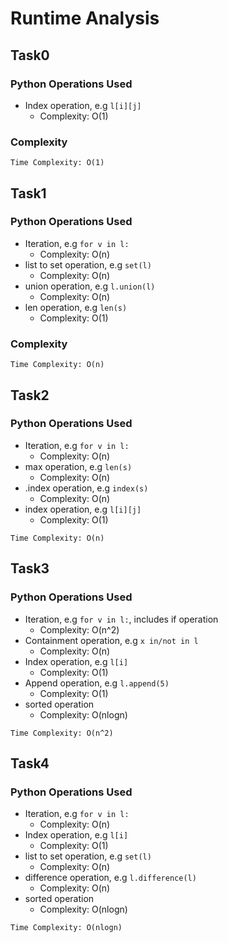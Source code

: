 # Runtime Analysis

## Task0

### Python Operations Used
- Index operation, e.g `l[i][j]`
    - Complexity: O(1)
    
### Complexity
```
Time Complexity: O(1)
```

## Task1

### Python Operations Used
- Iteration, e.g `for v in l:`
    - Complexity: O(n)
- list to set operation, e.g `set(l)`
    - Complexity: O(n)
- union operation, e.g `l.union(l)`
    - Complexity: O(n)
- len operation, e.g `len(s)`
    - Complexity: O(1)

### Complexity
```
Time Complexity: O(n)
```

## Task2

### Python Operations Used
- Iteration, e.g `for v in l:`
    - Complexity: O(n)
- max operation, e.g `len(s)`
    - Complexity: O(n)
- .index operation, e.g `index(s)`
    - Complexity: O(n)
- index operation, e.g `l[i][j]`
    - Complexity: O(1)

```
Time Complexity: O(n)
```

## Task3

### Python Operations Used
- Iteration, e.g `for v in l:`, includes if operation
    - Complexity: O(n^2)
- Containment operation, e.g `x in/not in l`
    - Complexity: O(n)
- Index operation, e.g `l[i]`
    - Complexity: O(1)
- Append operation, e.g `l.append(5)`
    - Complexity: O(1)
- sorted operation
    - Complexity: O(nlogn)

```
Time Complexity: O(n^2)
```
## Task4

### Python Operations Used
- Iteration, e.g `for v in l:`
    - Complexity: O(n)
- Index operation, e.g `l[i]`
    - Complexity: O(1)
- list to set operation, e.g `set(l)`
    - Complexity: O(n)
- difference operation, e.g `l.difference(l)`
    - Complexity: O(n)
- sorted operation
    - Complexity: O(nlogn)
    
```
Time Complexity: O(nlogn)
```
